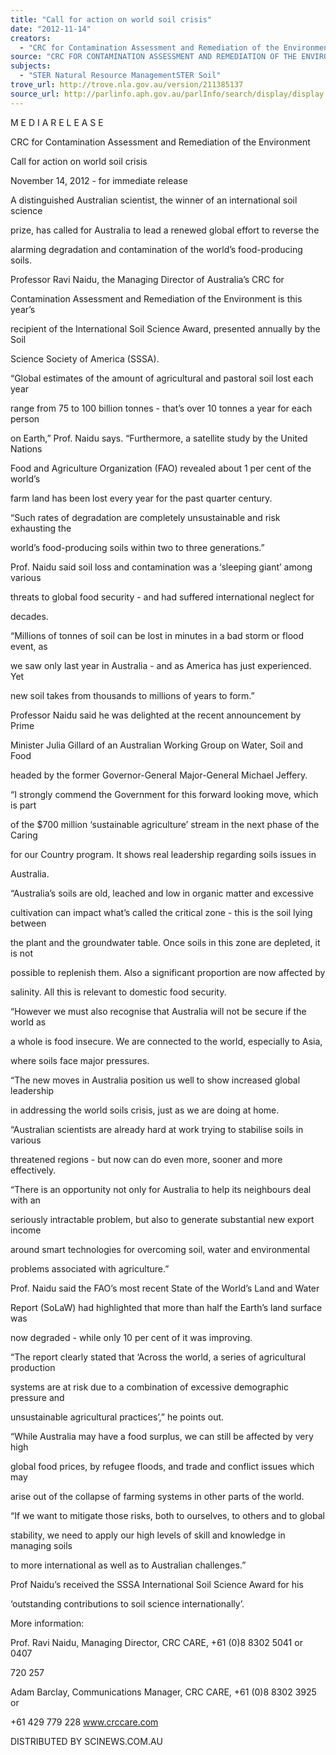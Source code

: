 ```yaml
---
title: "Call for action on world soil crisis"
date: "2012-11-14"
creators:
  - "CRC for Contamination Assessment and Remediation of the Environment"
source: "CRC FOR CONTAMINATION ASSESSMENT AND REMEDIATION OF THE ENVIRONMENT"
subjects:
  - "STER Natural Resource ManagementSTER Soil"
trove_url: http://trove.nla.gov.au/version/211385137
source_url: http://parlinfo.aph.gov.au/parlInfo/search/display/display.w3p;query=Id%3A%22media/pressrel/2046122%22
---
```


 M E D I A  R E L E A S E 

 CRC for Contamination Assessment and Remediation of the  Environment 

 Call for action on world soil crisis 

 November 14, 2012 - for immediate release 

 A distinguished Australian scientist, the winner of an international soil science 

 prize, has called for Australia to lead a renewed global effort to reverse the 

 alarming degradation and contamination of the world’s food-producing soils. 

 Professor Ravi Naidu, the Managing Director of Australia’s CRC for 

 Contamination Assessment and Remediation of the Environment is this year’s 

 recipient of the International Soil Science Award, presented annually by the Soil 

 Science Society of America (SSSA). 

 “Global estimates of the amount of agricultural and pastoral soil lost each year 

 range from 75 to 100 billion tonnes - that’s over 10 tonnes a year for each person 

 on Earth,” Prof. Naidu says. “Furthermore, a satellite study by the United Nations 

 Food and Agriculture Organization (FAO) revealed about 1 per cent of the world’s 

 farm land has been lost every year for the past quarter century. 

 “Such rates of degradation are completely unsustainable and risk exhausting the 

 world’s food-producing soils within two to three generations.” 

 Prof. Naidu said soil loss and contamination was a ‘sleeping giant’ among various 

 threats to global food security - and had suffered international neglect for 

 decades. 

 “Millions of tonnes of soil can be lost in minutes in a bad storm or flood event, as 

 we saw only last year in Australia - and as America has just experienced. Yet 

 new soil takes from thousands to millions of years to form.” 

 Professor Naidu said he was delighted at the recent announcement by Prime 

 Minister Julia Gillard of an Australian Working Group on Water, Soil and Food 

 headed by the former Governor-General Major-General Michael Jeffery. 

 “I strongly commend the Government for this forward looking move, which is part 

 of the $700 million ‘sustainable agriculture’ stream in the next phase of the Caring 

 for our Country program. It shows real leadership regarding soils issues in 

 Australia. 

 “Australia’s soils are old, leached and low in organic matter and excessive 

 cultivation can impact what’s called the critical zone - this is the soil lying between 

 the plant and the groundwater table. Once soils in this zone are depleted, it is not 

 possible to replenish them. Also a significant proportion are now affected by 

 salinity. All this is relevant to domestic food security. 

 “However we must also recognise that Australia will not be secure if the world as 

 a whole is food insecure. We are connected to the world, especially to Asia, 

 where soils face major pressures. 

 “The new moves in Australia position us well to show increased global leadership 

 in addressing the world soils crisis, just as we are doing at home. 

 “Australian scientists are already hard at work trying to stabilise soils in various 

 threatened regions - but now can do even more, sooner and more effectively. 

 “There is an opportunity not only for Australia to help its neighbours deal with an 

 seriously intractable problem, but also to generate substantial new export income 

 around smart technologies for overcoming soil, water and environmental 

 problems associated with agriculture.” 

 Prof. Naidu said the FAO’s most recent State of the World’s Land and Water 

 Report (SoLaW) had highlighted that more than half the Earth’s land surface was 

 now degraded - while only 10 per cent of it was improving. 

 “The report clearly stated that ‘Across the world, a series of agricultural production 

 systems are at risk due to a combination of excessive demographic pressure and 

 unsustainable agricultural practices’,” he points out. 

 “While Australia may have a food surplus, we can still be affected by very high 

 global food prices, by refugee floods, and trade and conflict issues which may 

 arise out of the collapse of farming systems in other parts of the world. 

 “If we want to mitigate those risks, both to ourselves, to others and to global 

 stability, we need to apply our high levels of skill and knowledge in managing soils 

 to more international as well as to Australian challenges.” 

 Prof Naidu’s received the SSSA International Soil Science Award for his 

 ‘outstanding contributions to soil science internationally’.  

 More information:  

 Prof. Ravi Naidu, Managing Director, CRC CARE, +61 (0)8 8302 5041 or 0407 

 720 257  

 Adam Barclay, Communications Manager, CRC CARE, +61 (0)8 8302 3925 or 

 +61 429 779 228 www.crccare.com  

 DISTRIBUTED BY SCINEWS.COM.AU 

 

